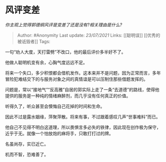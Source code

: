 # 风评变差
*你主观上觉得郭德纲风评是变差了还是没有?相关理由是什么?*

> Author: #Anonymity
Last update: *23/07/2021* 
Links: [[聪明误]] [[优秀的被诋毁者]]
Tags:   


 
一句“劝人大度，天打雷劈”不改口，他的最后评价多半好不了。

他做人聪明机变有余，心胸气度远远不足。

将来一个失口，多少积恨都会借机发作。这本来并不是问题，因为正常而言，多年冒险犯难结交下的与服务对象之间的真情谊是可以压制住那些借题发挥的。

问题是，常以“接地气”“反高雅”自居的郭实际上走了一条“去道德”的路线，使得他提供的服务是一种纯的情绪麻醉剂，而几乎没有任何真正的价值。

听得久了，听众甚至会懊悔自己花掉的时间和生命。

因此不过是露水姻缘，萍聚萍散。将来有事，不过跟着感叹几声“世事难料”而已。

他自己不见得不明白这道理，所以畏惧言多必失的铁律，因此现在创作极为保守，近乎于无。就像一个怕放炮的麻将手，只敢打打过的牌。

名虽尚存，实已近亡。

机而不智，恐难善了。



